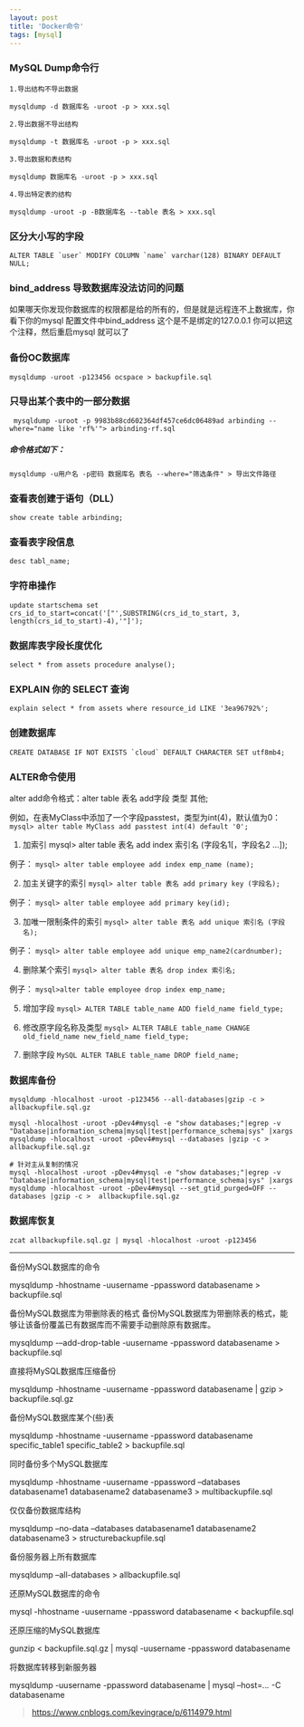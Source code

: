 ```yaml
---
layout: post
title: 'Docker命令'
tags: [mysql]
---
```


### MySQL Dump命令行

```
1.导出结构不导出数据

mysqldump -d 数据库名 -uroot -p > xxx.sql

2.导出数据不导出结构

mysqldump -t 数据库名 -uroot -p > xxx.sql

3.导出数据和表结构

mysqldump 数据库名 -uroot -p > xxx.sql

4.导出特定表的结构

mysqldump -uroot -p -B数据库名 --table 表名 > xxx.sql
```


### 区分大小写的字段
```
ALTER TABLE `user` MODIFY COLUMN `name` varchar(128) BINARY DEFAULT NULL;
```

### bind_address 导致数据库没法访问的问题

如果哪天你发现你数据库的权限都是给的所有的，但是就是远程连不上数据库，你看下你的mysql 配置文件中bind_address 这个是不是绑定的127.0.0.1 你可以把这个注释，然后重启mysql 就可以了



### 备份OC数据库


```
mysqldump -uroot -p123456 ocspace > backupfile.sql
```

### 只导出某个表中的一部分数据

```
 mysqldump -uroot -p 9983b88cd602364df457ce6dc06489ad arbinding --where="name like 'rf%'"> arbinding-rf.sql
```

##### 命令格式如下：

```
mysqldump -u用户名 -p密码 数据库名 表名 --where="筛选条件" > 导出文件路径
```

### 查看表创建于语句（DLL）

```
show create table arbinding;
```

### 查看表字段信息

```
desc tabl_name;
```



### 字符串操作

```
update startschema set crs_id_to_start=concat('["',SUBSTRING(crs_id_to_start, 3, length(crs_id_to_start)-4),'"]');
```


### 数据库表字段长度优化


```
select * from assets procedure analyse();
```

### EXPLAIN 你的 SELECT 查询


```
explain select * from assets where resource_id LIKE '3ea96792%';
```



### 创建数据库

```
CREATE DATABASE IF NOT EXISTS `cloud` DEFAULT CHARACTER SET utf8mb4;
```

### ALTER命令使用

alter add命令格式：alter table 表名 add字段 类型 其他;

例如，在表MyClass中添加了一个字段passtest，类型为int(4)，默认值为0：
   `mysql> alter table MyClass add passtest int(4) default '0';`

1) 加索引
   mysql> alter table 表名 add index 索引名 (字段名1[，字段名2 …]);

例子： `mysql> alter table employee add index emp_name (name);`

2) 加主关键字的索引
    `mysql> alter table 表名 add primary key (字段名);`

例子： `mysql> alter table employee add primary key(id);`

3) 加唯一限制条件的索引
   `mysql> alter table 表名 add unique 索引名 (字段名);`

例子： `mysql> alter table employee add unique emp_name2(cardnumber);`

4) 删除某个索引
   `mysql> alter table 表名 drop index 索引名;`

例子： `mysql>alter table employee drop index emp_name;`

5) 增加字段
    `mysql> ALTER TABLE table_name ADD field_name field_type;`

6) 修改原字段名称及类型
    `mysql> ALTER TABLE table_name CHANGE old_field_name new_field_name field_type;`

7) 删除字段
    `MySQL ALTER TABLE table_name DROP field_name;`

### 数据库备份

```
mysqldump -hlocalhost -uroot -p123456 --all-databases|gzip -c >  allbackupfile.sql.gz

mysql -hlocalhost -uroot -pDev4#mysql -e "show databases;"|egrep -v "Database|information_schema|mysql|test|performance_schema|sys" |xargs mysqldump -hlocalhost -uroot -pDev4#mysql --databases |gzip -c >  allbackupfile.sql.gz

# 针对主从复制的情况
mysql -hlocalhost -uroot -pDev4#mysql -e "show databases;"|egrep -v "Database|information_schema|mysql|test|performance_schema|sys" |xargs mysqldump -hlocalhost -uroot -pDev4#mysql --set_gtid_purged=OFF --databases |gzip -c >  allbackupfile.sql.gz
```

### 数据库恢复

```
zcat allbackupfile.sql.gz | mysql -hlocalhost -uroot -p123456
```


-----------------------------------------------------------------------


备份MySQL数据库的命令

mysqldump -hhostname -uusername -ppassword databasename > backupfile.sql

备份MySQL数据库为带删除表的格式 
备份MySQL数据库为带删除表的格式，能够让该备份覆盖已有数据库而不需要手动删除原有数据库。

mysqldump -–add-drop-table -uusername -ppassword databasename > backupfile.sql

直接将MySQL数据库压缩备份

mysqldump -hhostname -uusername -ppassword databasename | gzip > backupfile.sql.gz

备份MySQL数据库某个(些)表

mysqldump -hhostname -uusername -ppassword databasename specific_table1 specific_table2 > backupfile.sql

同时备份多个MySQL数据库

mysqldump -hhostname -uusername -ppassword –databases databasename1 databasename2 databasename3 > multibackupfile.sql

仅仅备份数据库结构

mysqldump –no-data –databases databasename1 databasename2 databasename3 > structurebackupfile.sql

备份服务器上所有数据库

mysqldump –all-databases > allbackupfile.sql

还原MySQL数据库的命令

mysql -hhostname -uusername -ppassword databasename < backupfile.sql

还原压缩的MySQL数据库

gunzip < backupfile.sql.gz | mysql -uusername -ppassword databasename

将数据库转移到新服务器

mysqldump -uusername -ppassword databasename | mysql –host=*.*.*.* -C databasename


> https://www.cnblogs.com/kevingrace/p/6114979.html